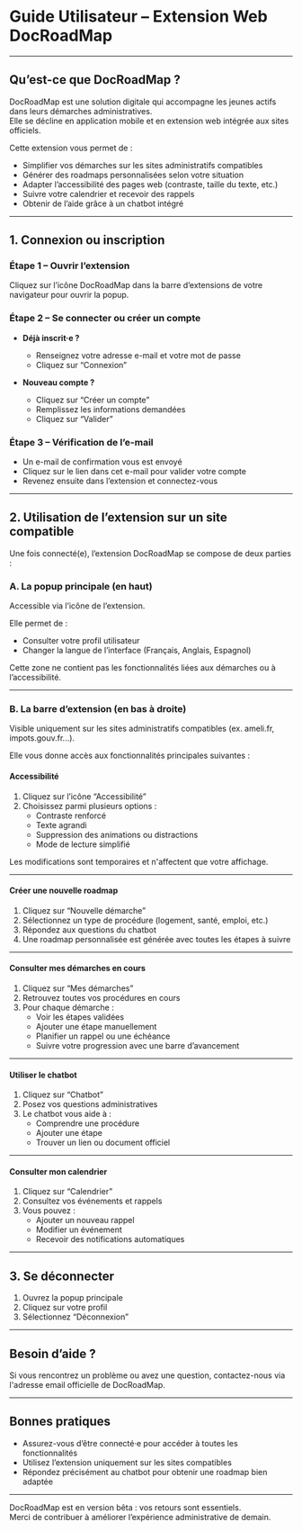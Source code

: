 # Guide Utilisateur – Extension Web DocRoadMap

---

## Qu’est-ce que DocRoadMap ?

DocRoadMap est une solution digitale qui accompagne les jeunes actifs dans leurs démarches administratives.  
Elle se décline en application mobile et en extension web intégrée aux sites officiels.

Cette extension vous permet de :

- Simplifier vos démarches sur les sites administratifs compatibles
- Générer des roadmaps personnalisées selon votre situation
- Adapter l’accessibilité des pages web (contraste, taille du texte, etc.)
- Suivre votre calendrier et recevoir des rappels
- Obtenir de l’aide grâce à un chatbot intégré

---

## 1. Connexion ou inscription

### Étape 1 – Ouvrir l’extension

Cliquez sur l’icône DocRoadMap dans la barre d’extensions de votre navigateur pour ouvrir la popup.

### Étape 2 – Se connecter ou créer un compte

- **Déjà inscrit·e ?**

  - Renseignez votre adresse e-mail et votre mot de passe
  - Cliquez sur “Connexion”

- **Nouveau compte ?**
  - Cliquez sur “Créer un compte”
  - Remplissez les informations demandées
  - Cliquez sur “Valider”

### Étape 3 – Vérification de l’e-mail

- Un e-mail de confirmation vous est envoyé
- Cliquez sur le lien dans cet e-mail pour valider votre compte
- Revenez ensuite dans l’extension et connectez-vous

---

## 2. Utilisation de l’extension sur un site compatible

Une fois connecté(e), l’extension DocRoadMap se compose de deux parties :

### A. La popup principale (en haut)

Accessible via l’icône de l’extension.

Elle permet de :

- Consulter votre profil utilisateur
- Changer la langue de l’interface (Français, Anglais, Espagnol)

Cette zone ne contient pas les fonctionnalités liées aux démarches ou à l’accessibilité.

---

### B. La barre d’extension (en bas à droite)

Visible uniquement sur les sites administratifs compatibles (ex. ameli.fr, impots.gouv.fr...).

Elle vous donne accès aux fonctionnalités principales suivantes :

#### Accessibilité

1. Cliquez sur l’icône “Accessibilité”
2. Choisissez parmi plusieurs options :
   - Contraste renforcé
   - Texte agrandi
   - Suppression des animations ou distractions
   - Mode de lecture simplifié

Les modifications sont temporaires et n'affectent que votre affichage.

---

#### Créer une nouvelle roadmap

1. Cliquez sur “Nouvelle démarche”
2. Sélectionnez un type de procédure (logement, santé, emploi, etc.)
3. Répondez aux questions du chatbot
4. Une roadmap personnalisée est générée avec toutes les étapes à suivre

---

#### Consulter mes démarches en cours

1. Cliquez sur “Mes démarches”
2. Retrouvez toutes vos procédures en cours
3. Pour chaque démarche :
   - Voir les étapes validées
   - Ajouter une étape manuellement
   - Planifier un rappel ou une échéance
   - Suivre votre progression avec une barre d’avancement

---

#### Utiliser le chatbot

1. Cliquez sur “Chatbot”
2. Posez vos questions administratives
3. Le chatbot vous aide à :
   - Comprendre une procédure
   - Ajouter une étape
   - Trouver un lien ou document officiel

---

#### Consulter mon calendrier

1. Cliquez sur “Calendrier”
2. Consultez vos événements et rappels
3. Vous pouvez :
   - Ajouter un nouveau rappel
   - Modifier un événement
   - Recevoir des notifications automatiques

---

## 3. Se déconnecter

1. Ouvrez la popup principale
2. Cliquez sur votre profil
3. Sélectionnez “Déconnexion”

---

## Besoin d’aide ?

Si vous rencontrez un problème ou avez une question, contactez-nous via l'adresse email officielle de DocRoadMap.

---

## Bonnes pratiques

- Assurez-vous d’être connecté·e pour accéder à toutes les fonctionnalités
- Utilisez l’extension uniquement sur les sites compatibles
- Répondez précisément au chatbot pour obtenir une roadmap bien adaptée

---

DocRoadMap est en version bêta : vos retours sont essentiels.  
Merci de contribuer à améliorer l’expérience administrative de demain.
